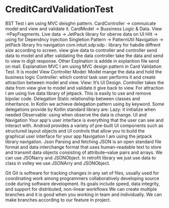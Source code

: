 # CreditCardValidationTest
BST Test
i am using MVC deisghn pattern.
CardController -> comnuicate model and view and validate it.
CardModel -> Bussiness Logic & Data.
View ->PayFragments.
Live data -> JetPack library for oberve data on UI
Hilt -> using for Dependncy injection
Singletion Pattern -> PatternUtil
Navigation ->  jetPack library fro navigation
com.intuit.sdp:sdp : library for habdle diffrent size according to screen.
view give data to controller and controller send data to model and after validating the data controller take the data and send to view in digit response.
Other Explnation is addde in explantion file send on mail.
Explanation 
MVC
I am using MVC design pattern in Card Validation Test.
It is model View Controller
Model: Model mange the data and hold the business logic
Controller: which control task user performs it and create attraction between model and view.
View: It’s UI Design.
Controller takes the data from view give to model and validate it give back to view.
For attraction I am using live data library of jetpack. This is easily to use and remove bipolar code.
Delegation
Static relationship between classes and inheritance. In Kotlin we achieve delegation pattern using by keyword.
Some delegations provide by Kotlin standard library are:
Lazy: it initialize when needed
Observable: using when observe the data is change.
UI and Navigation
Your app's user interface is everything that the user can see and interact with. Android provides a variety of pre-built UI components such as structured layout objects and UI controls that allow you to build the graphical user interface for your app
Navigation I am using the jetpack library navigation.
Json Parsing and fetching
JSON is an open standard file format and data interchange format that uses human-readable text to store and transmit data objects consisting of attribute–value pairs and arrays.
We can use JSONarry and JSONObject.
In retrofit library we just use data to class in volley we use JSONArry and JSONObject.

Git
Git is software for tracking changes in any set of files, usually used for coordinating work among programmers collaboratively developing source code during software development. Its goals include speed, data integrity, and support for distributed, non-linear workflows
We can create multiple branches and it is good when you working in team and individually.
We can make branches according to our feature in project.

